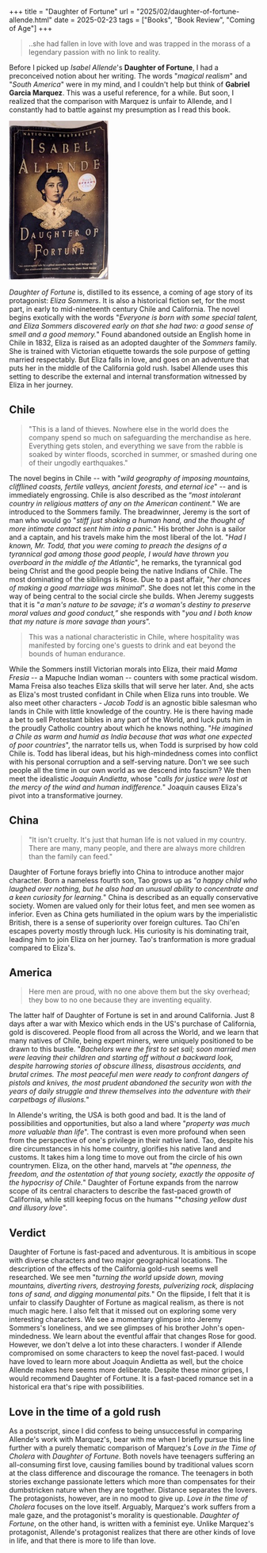 +++
title = "Daughter of Fortune"
url = "2025/02/daughter-of-fortune-allende.html" 
date = 2025-02-23
tags = ["Books", "Book Review", "Coming of Age"]
+++

> ..she had fallen in love with love and was trapped in the morass of a legendary passion with no link to reality. 

Before I picked up *Isabel Allende*'s **Daughter of Fortune**, I had a preconceived notion about her writing. The words "*magical realism*" and "*South America*" were in my mind, and I couldn't help but think of **Gabriel Garcia Marquez**. This was a useful reference, for a while. But soon, I realized that the comparison with Marquez is unfair to Allende, and I constantly had to battle against my presumption as I read this book.

![alt](featuredSmall.png)

*Daughter of Fortune* is, distilled to its essence, a coming of age story of its protagonist: *Eliza Sommers*. It is also a historical fiction set, for the most part, in early to mid-nineteenth century Chile and California. The novel begins exotically with the words "*Everyone is born with some special talent, and Eliza Sommers discovered early on that she had two: a good sense of smell and a good memory.*" Found abandoned outside an English home in Chile in 1832, Eliza is raised as an adopted daughter of the *Sommers* family. She is trained with Victorian etiquette towards the sole purpose of getting married respectably. But Eliza falls in love, and goes on an adventure that puts her in the middle of the California gold rush. Isabel Allende uses this setting to describe the external and internal transformation witnessed by Eliza in her journey.

## Chile

>"This is a land of thieves. Nowhere else in the world does the company spend so much on safeguarding the merchandise as here. Everything gets stolen, and everything we save from the rabble is soaked by winter floods, scorched in summer, or smashed during one of their ungodly earthquakes."

The novel begins in Chile -- with "*wild geography of imposing mountains, clifflined coasts, fertile valleys, ancient forests, and eternal ice*" -- and is immediately engrossing. Chile is also described as the “*most intolerant country in religious matters of any on the American continent.*" We are introduced to the Sommers family. The breadwinner, Jeremy is the sort of man who would go "*stiff just shaking a human hand, and the thought of more intimate contact sent him into a panic.*" His brother John is a sailor and a captain, and his travels make him the most liberal of the lot. "*Had I known, Mr. Todd, that you were coming to preach the designs of a tyrannical god among those good people, I would have thrown you overboard in the middle of the Atlantic*", he remarks, the tyrannical god being Christ and the good people being the native Indians of Chile. The most dominating of the siblings is Rose. Due to a past affair, "*her chances of making a good marriage was minimal*". She does not let this come in the way of being central to the social circle she builds. When Jeremy suggests that it is "*a man's nature to be savage; it's a woman's destiny to preserve moral values and good conduct,”* she responds with "*you and I both know that my nature is more savage than yours*”.

>This was a national characteristic in Chile, where hospitality was manifested by forcing one's guests to drink and eat beyond the bounds of human endurance. 

While the Sommers instill Victorian morals into Eliza, their maid *Mama Fresia* -- a Mapuche Indian woman -- counters with some practical wisdom. Mama Freisa also teaches Eliza skills that will serve her later. And, she acts as Eliza's most trusted confidant in Chile when Eliza runs into trouble. We also meet other characters - *Jacob Todd* is an agnostic bible salesman who lands in Chile with little knowledge of the country. He is there having made a bet to sell Protestant bibles in any part of the World, and luck puts him in the proudly Catholic country about which he knows nothing. "*He imagined a Chile as warm and humid as India because that was what one expected of poor countries*", the narrator tells us, when Todd is surprised by how cold Chile is. Todd has liberal ideas, but his high-mindedness comes into conflict with his personal corruption and a self-serving nature. Don't we see such people all the time in our own world as we descend into fascism? We then meet the idealistic *Joaquin Andietta*, whose "*calls for justice were lost at the mercy of the wind and human indifference.*" Joaquin causes Eliza's pivot into a transformative journey.

## China
> "It isn't cruelty. It's just that human life is not valued in my country. There are many, many people, and there are always more children than the family can feed."

Daughter of Fortune forays briefly into China to introduce another major character. Born a nameless fourth son, Tao grows up as “*a happy child who laughed over nothing, but he also had an unusual ability to concentrate and a keen curiosity for learning.*" China is described as an equally conservative society. Women are valued only for their lotus feet, and men see women as inferior. Even as China gets humiliated in the opium wars by the imperialistic British, there is a sense of superiority over foreign cultures. Tao Chi'en escapes poverty mostly through luck. His curiosity is his dominating trait, leading him to join Eliza on her journey. Tao's tranformation is more gradual compared to Eliza's.

## America
> Here men are proud, with no one above them but the sky overhead; they bow to no one because they are inventing equality.

The latter half of Daughter of Fortune is set in and around California. Just 8 days after a war with Mexico which ends in the US's purchase of California, gold is discovered. People flood from all across the World, and we learn that many natives of Chile, being expert miners, were uniquely positioned to be drawn to this bustle. "*Bachelors were the first to set sail; soon married men were leaving their children and starting off without a backward look, despite harrowing stories of obscure illness, disastrous accidents, and brutal crimes. The most peaceful men were ready to confront dangers of pistols and knives, the most prudent abandoned the security won with the years of daily struggle and threw themselves into the adventure with their carpetbags of illusions.*" 

In Allende's writing, the USA is both good and bad. It is the land of possibilities and opportunities, but also a land where "*property was much more valuable than life*". The contrast is even more profound when seen from the perspective of one's privilege in their native land. Tao, despite his dire circumstances in his home country, glorifies his native land and customs. It takes him a long time to move out from the circle of his own countrymen. Eliza, on the other hand, marvels at "*the openness, the freedom, and the ostentation of that young society, exactly the opposite of the hypocrisy of Chile.*" Daughter of Fortune expands from the narrow scope of its central characters to describe the fast-paced growth of California, while still keeping focus on the humans "**chasing yellow dust and illusory love*".

## Verdict

Daughter of Fortune is fast-paced and adventurous. It is ambitious in scope with diverse characters and two major geographical locations. The description of the effects of the California gold-rush seems well researched. We see men "*turning the world upside down, moving mountains, diverting rivers, destroying forests, pulverizing rock, displacing tons of sand, and digging monumental pits.*" On the flipside, I felt that it is unfair to classify Daughter of Fortune as magical realism, as there is not much magic here. I also felt that it missed out on exploring some very interesting characters. We see a momentary glimpse into Jeremy Sommers's loneliness, and we see glimpses of his brother John's open-mindedness. We learn about the eventful affair that changes Rose for good. However, we don't delve a lot into these characters. I wonder if Allende compromised on some characters to keep the novel fast-paced. I would have loved to learn more about Joaquin Andietta as well, but the choice Allende makes here seems more deliberate. Despite these minor gripes, I would recommend Daughter of Fortune. It is a fast-paced romance set in a historical era that's ripe with possibilities.

## Love in the time of a gold rush

As a postscript, since I did confess to being unsuccessful in comparing Allende's work with Marquez's, bear with me when I briefly pursue this line further with a purely thematic comparison of Marquez's *Love in the Time of Cholera* with *Daughter of Fortune*. Both novels have teenagers suffering an all-consuming first love, causing families bound by traditional values scorn at the class difference and discourage the romance. The teenagers in both stories exchange passionate letters which more than compensates for their dumbstricken nature when they are together. Distance separates the lovers. The protagonists, however, are in no mood to give up. *Love in the time of Cholera* focuses on the love itself. Arguably, Marquez's work suffers from a male gaze, and the protagonist's morality is questionable. *Daughter of Fortune*, on the other hand, is written with a feminist eye. Unlike Marquez's protagonist, Allende's protagonist realizes that there are other kinds of love in life, and that there is more to life than love.

